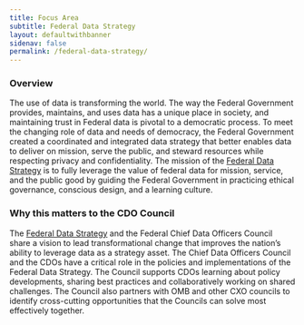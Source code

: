 ```yaml
---
title: Focus Area
subtitle: Federal Data Strategy
layout: defaultwithbanner
sidenav: false
permalink: /federal-data-strategy/
---
```

### Overview
The use of data is transforming the world. The way the Federal Government provides, maintains, and uses data has a unique place in society, and maintaining trust in Federal data is pivotal to a democratic process. To meet the changing role of data and needs of democracy, the Federal Government created a coordinated and integrated data strategy that better enables data to deliver on mission, serve the public, and steward resources while respecting privacy and confidentiality.  The mission of the <a href="https://strategy.data.gov/">Federal Data Strategy</a> is to fully leverage the value of federal data for mission, service, and the public good by guiding the Federal Government in practicing ethical governance, conscious design, and a learning culture.

### Why this matters to the CDO Council
The <a href="https://strategy.data.gov/">Federal Data Strategy</a> and the Federal Chief Data Officers Council share a vision to lead transformational change that improves the nation’s ability to leverage data as a strategy asset.  The Chief Data Officers Council and the CDOs have a critical role in the policies and implementations of the Federal Data Strategy.  The Council supports CDOs learning about policy developments, sharing best practices and collaboratively working on shared challenges. The Council also partners with OMB and other CXO councils to  identify cross-cutting opportunities that the Councils can solve most effectively together.
<p>&nbsp;</p>

